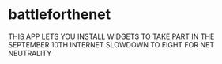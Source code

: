 battleforthenet
===============

THIS APP LETS YOU INSTALL WIDGETS TO TAKE PART IN THE SEPTEMBER 10TH INTERNET SLOWDOWN TO FIGHT FOR NET NEUTRALITY

